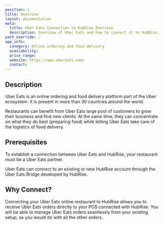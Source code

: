 ```yaml
---
position: 1
title: Overview
layout: documentation
meta:
  title: Uber Eats Connection to HubRise Overview
  description: Overview of Uber Eats and how to connect it to HubRise.
path_override: /
app_info:
  category: Online ordering and food delivery
  availability:
  price_range:
  website: https://www.ubereats.com/
  contact:
---
```


## Description

Uber Eats is an online ordering and food delivery platform part of the Uber ecosystem.
It is present in more than 30 countries around the world.

Restaurants can benefit from Uber Eats large pool of customers to grow their business and find new clients.
At the same time, they can concentrate on what they do best (preparing food) while letting Uber Eats take care of the logistics of food delivery.

## Prerequisites

To establish a connection between Uber Eats and HubRise, your restaurant must be a Uber Eats partner.

Uber Eats can connect to an existing or new HubRise account through the Uber Eats Bridge developed by HubRise.

## Why Connect?

Connecting your Uber Eats online restaurant to HubRise allows you to receive Uber Eats orders directly to your POS connected with HubRise.
You will be able to manage Uber Eats orders seamlessly from your existing setup, as you would do with all the other orders.
